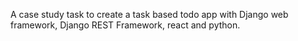 A case study task to create a task based todo app with Django web framework, Django REST Framework, react and python.